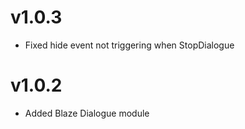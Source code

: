# v1.0.3
- Fixed hide event not triggering when StopDialogue

# v1.0.2
- Added Blaze Dialogue module